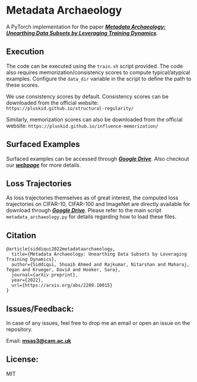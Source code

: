 # Metadata Archaeology

A PyTorch implementation for the paper [***Metadata Archaeology: Unearthing Data Subsets by Leveraging Training Dynamics***](https://arxiv.org/abs/2209.10015).

## Execution

The code can be executed using the ```train.sh``` script provided.
The code also requires memorization/consistency scores to compute typical/atypical examples.
Configure the ```data_dir``` variable in the script to define the path to these scores.

We use consistency scores by default. Consistency scores can be downloaded from the official website: ```https://pluskid.github.io/structural-regularity/```

Similarly, memorization scores can also be downloaded from the official website: ```https://pluskid.github.io/influence-memorization/```

## Surfaced Examples

Surfaced examples can be accessed through [***Google Drive***](https://drive.google.com/drive/folders/1TXGEHBNxcRUFm-qR-I2241IOgnAmqcVR).
Also checkout our [***webpage***](https://metadata-archaeology.github.io/) for more details.

## Loss Trajectories

As loss trajectories themselves as of great interest, the computed loss trajectories on CIFAR-10, CIFAR-100 and ImageNet are directly available for download through 
[***Google Drive***](https://drive.google.com/drive/folders/1Hds32eyIuGSJd1e6ZndC6OEcwfFWz4vK?usp=share_link).
Please refer to the main script ```metadata_archaeology.py``` for details regarding how to load these files.

## Citation

```
@article{siddiqui2022metadataarchaeology,
  title={Metadata Archaeology: Unearthing Data Subsets by Leveraging Training Dynamics},
  author={Siddiqui, Shoaib Ahmed and Rajkumar, Nitarshan and Maharaj, Tegan and Krueger, David and Hooker, Sara},
  journal={arXiv preprint},
  year={2022},
  url={https://arxiv.org/abs/2209.10015}
}
```

## Issues/Feedback:

In case of any issues, feel free to drop me an email or open an issue on the repository.

Email: **msas3@cam.ac.uk**

## License:

MIT
